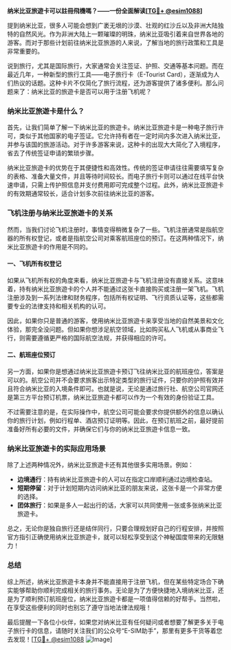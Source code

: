**纳米比亚旅遊卡可以註冊飛機嗎？——一份全面解读[[TG💪+ @esim1088](https://t.me/s/esim1088)]**

提到纳米比亚，很多人可能会想到广袤无垠的沙漠、壮观的红沙丘以及非洲大陆独特的自然风光。作为非洲大陆上一颗璀璨的明珠，纳米比亚吸引着来自世界各地的游客。而对于那些计划前往纳米比亚旅游的人来说，了解当地的旅行政策和工具是非常重要的。

说到旅行，尤其是国际旅行，大家通常会关注签证、护照、交通等基本问题。而在最近几年，一种新型的旅行工具——电子旅行卡（E-Tourist Card），逐渐成为人们热议的话题。这种卡片不仅简化了旅行流程，还为游客提供了诸多便利。那么问题来了：纳米比亚的旅遊卡是否可以用于注册飞机呢？

### 纳米比亚旅遊卡是什么？

首先，让我们简单了解一下纳米比亚的旅遊卡。纳米比亚旅遊卡是一种电子旅行许可，类似于其他国家的电子签证。它允许持有者在一定时间内多次进入纳米比亚，并参与该国的旅游活动。对于许多游客来说，这种卡的出现大大简化了入境程序，省去了传统签证申请的繁琐步骤。

纳米比亚旅遊卡的优势在于其便捷性和高效性。传统的签证申请往往需要填写复杂的表格、准备大量文件，并且等待时间较长。而电子旅行卡则可以通过在线平台快速申请，只需上传护照信息并支付费用即可完成整个过程。此外，纳米比亚旅遊卡的有效期通常较长，适合计划多次前往纳米比亚的游客。

### 飞机注册与纳米比亚旅遊卡的关系

然而，当我们讨论飞机注册时，事情变得稍微复杂了一些。飞机注册通常是指航空器的所有权登记，或者是指航空公司对乘客航班座位的预订。在这两种情况下，纳米比亚旅遊卡的作用是不同的。

#### 一、飞机所有权登记

如果从飞机所有权的角度来看，纳米比亚旅遊卡与飞机注册没有直接关系。这意味着，持有纳米比亚旅遊卡的个人并不能通过这张卡直接购买或注册一架飞机。飞机注册涉及到一系列法律和财务程序，包括所有权证明、飞行资质认证等，这些都需要专业的法律支持和相关机构的认可。

因此，如果你只是普通的游客，使用纳米比亚旅遊卡来享受当地的自然美景和文化体验，那完全没问题。但如果你想涉足航空领域，比如购买私人飞机或从事商业飞行，则需要遵循更严格的国际航空法规，并获得相应的许可。

#### 二、航班座位预订

另一方面，如果你是想通过纳米比亚旅遊卡预订飞往纳米比亚的航班座位，答案是可以的。航空公司并不会要求旅客出示特定类型的旅行证件，只要你的护照有效并且符合纳米比亚的入境条件即可。也就是说，无论是通过旅行社、航空公司官网还是第三方平台预订机票，纳米比亚旅遊卡都可以作为一个有效的身份验证工具。

不过需要注意的是，在实际操作中，航空公司可能会要求你提供额外的信息以确认你的旅行计划，例如行程单、酒店预订证明等。因此，在预订航班之前，最好提前准备好所有必要的文件，并确保它们与你的纳米比亚旅遊卡信息一致。

### 纳米比亚旅遊卡的实际应用场景

除了上述两种情况外，纳米比亚旅遊卡还有其他很多实用场景。例如：

- **边境通行**：持有纳米比亚旅遊卡的人可以在指定口岸顺利通过边境检查站。
- **短期停留**：对于计划短期内访问纳米比亚的朋友来说，这张卡是一个非常方便的选择。
- **团体旅行**：如果是多人一起出行的话，大家可以共同使用一张或多张纳米比亚旅遊卡。

总之，无论你是独自旅行还是结伴同行，只要合理规划好自己的行程安排，并按照官方指引正确使用纳米比亚旅遊卡，就可以轻松享受到这个神秘国度带来的无限魅力！

### 总结

综上所述，纳米比亚旅遊卡本身并不能直接用于注册飞机，但在某些特定场合下确实能够帮助你顺利完成相关的旅行事务。无论是为了方便快捷地入境纳米比亚，还是为了顺利预订航班座位，纳米比亚旅遊卡都是一项值得信赖的好帮手。当然啦，在享受这些便利的同时也别忘了遵守当地法律法规哦！

最后提醒一下各位小伙伴，如果您对纳米比亚有任何疑问或者想要了解更多关于电子旅行卡的信息，请随时关注我们的公众号“E-SIM助手”，那里有更多干货等着您去发现！[[TG💪+ @esim1088](https://t.me/s/esim1088) ![Image](https://i.postimg.cc/4NQfJmqS/Snipaste-2025-05-13-00-14-12.png)]